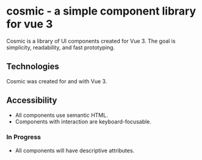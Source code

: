 # cosmic - a simple component library for vue 3

Cosmic is a library of UI components created for Vue 3. The goal is simplicity, readability, and fast prototyping.

## Technologies

Cosmic was created for and with Vue 3.

## Accessibility

* All components use semantic HTML.
* Components with interaction are keyboard-focusable.

### In Progress

* All components will have descriptive attributes.